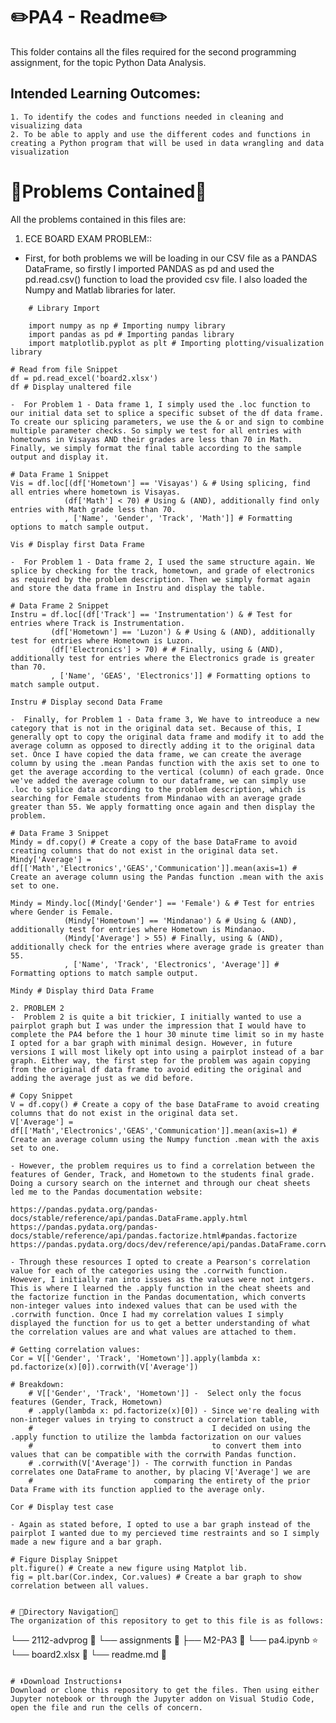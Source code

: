  # ✏️PA4 - Readme✏️

This folder contains all the files required for the second programming assignment, for the topic Python Data Analysis.

## Intended Learning Outcomes:
    1. To identify the codes and functions needed in cleaning and visualizing data
    2. To be able to apply and use the different codes and functions in creating a Python program that will be used in data wrangling and data visualization
    
# 📄Problems Contained📄
All the problems contained in this files are:
1. ECE BOARD EXAM PROBLEM::
- First, for both problems we will be loading in our CSV file as a PANDAS DataFrame, so firstly I imported PANDAS as pd and used the pd.read.csv() function to load the provided csv file. I also loaded the Numpy and Matlab libraries for later.
```
    # Library Import

    import numpy as np # Importing numpy library
    import pandas as pd # Importing pandas library
    import matplotlib.pyplot as plt # Importing plotting/visualization library

```
    # Read from file Snippet
    df = pd.read_excel('board2.xlsx')
    df # Display unaltered file
```
-  For Problem 1 - Data frame 1, I simply used the .loc function to our initial data set to splice a specific subset of the df data frame. To create our splicing parameters, we use the & or and sign to combine multiple parameter checks. So simply we test for all entries with hometowns in Visayas AND their grades are less than 70 in Math. Finally, we simply format the final table according to the sample output and display it.
```
    # Data Frame 1 Snippet
    Vis = df.loc[(df['Hometown'] == 'Visayas') & # Using splicing, find all entries where hometown is Visayas.
                (df['Math'] < 70) # Using & (AND), additionally find only entries with Math grade less than 70.
                , ['Name', 'Gender', 'Track', 'Math']] # Formatting options to match sample output.

    Vis # Display first Data Frame
```
-  For Problem 1 - Data frame 2, I used the same structure again. We splice by checking for the track, hometown, and grade of electronics as required by the problem description. Then we simply format again and store the data frame in Instru and display the table.
```
    # Data Frame 2 Snippet
    Instru = df.loc[(df['Track'] == 'Instrumentation') & # Test for entries where Track is Instrumentation.
             (df['Hometown'] == 'Luzon') & # Using & (AND), additionally test for entries where Hometown is Luzon.
             (df['Electronics'] > 70) # # Finally, using & (AND), additionally test for entries where the Electronics grade is greater than 70.
             , ['Name', 'GEAS', 'Electronics']] # Formatting options to match sample output.

    Instru # Display second Data Frame
```
-  Finally, for Problem 1 - Data frame 3, We have to intreoduce a new category that is not in the original data set. Because of this, I generally opt to copy the original data frame and modify it to add the average column as opposed to directly adding it to the original data set. Once I have copied the data frame, we can create the average column by using the .mean Pandas function with the axis set to one to get the average according to the vertical (column) of each grade. Once we've added the average column to our dataframe, we can simply use .loc to splice data according to the problem description, which is searching for Female students from Mindanao with an average grade greater than 55. We apply formatting once again and then display the problem.
```
    # Data Frame 3 Snippet
    Mindy = df.copy() # Create a copy of the base DataFrame to avoid creating columns that do not exist in the original data set.
    Mindy['Average'] = df[['Math','Electronics','GEAS','Communication']].mean(axis=1) # Create an average column using the Pandas function .mean with the axis set to one.

    Mindy = Mindy.loc[(Mindy['Gender'] == 'Female') & # Test for entries where Gender is Female.
                (Mindy['Hometown'] == 'Mindanao') & # Using & (AND), additionally test for entries where Hometown is Mindanao.
                (Mindy['Average'] > 55) # Finally, using & (AND), additionally check for the entries where average grade is greater than 55. 
                , ['Name', 'Track', 'Electronics', 'Average']] # Formatting options to match sample output.

    Mindy # Display third Data Frame
```
2. PROBLEM 2
-  Problem 2 is quite a bit trickier, I initially wanted to use a pairplot graph but I was under the impression that I would have to complete the PA4 before the 1 hour 30 minute time limit so in my haste I opted for a bar graph with minimal design. However, in future versions I will most likely opt into using a pairplot instead of a bar graph. Either way, the first step for the problem was again copying from the original df data frame to avoid editing the original and adding the average just as we did before.
```
    # Copy Snippet
    V = df.copy() # Create a copy of the base DataFrame to avoid creating columns that do not exist in the original data set.
    V['Average'] = df[['Math','Electronics','GEAS','Communication']].mean(axis=1) # Create an average column using the Numpy function .mean with the axis set to one.
```
- However, the problem requires us to find a correlation between the features of Gender, Track, and Hometown to the students final grade. Doing a cursory search on the internet and through our cheat sheets led me to the Pandas documentation website:

https://pandas.pydata.org/pandas-docs/stable/reference/api/pandas.DataFrame.apply.html
https://pandas.pydata.org/pandas-docs/stable/reference/api/pandas.factorize.html#pandas.factorize
https://pandas.pydata.org/docs/dev/reference/api/pandas.DataFrame.corrwith.html#pandas.DataFrame.corrwith

- Through these resources I opted to create a Pearson's correlation value for each of the categories using the .corrwith function. However, I initially ran into issues as the values were not intgers. This is where I learned the .apply function in the cheat sheets and the factorize function in the Pandas documentation, which converts non-integer values into indexed values that can be used with the .corrwith function. Once I had my correlation values I simply displayed the function for us to get a better understanding of what the correlation values are and what values are attached to them.
```
    # Getting correlation values:
    Cor = V[['Gender', 'Track', 'Hometown']].apply(lambda x: pd.factorize(x)[0]).corrwith(V['Average'])

    # Breakdown:
        # V[['Gender', 'Track', 'Hometown']] -  Select only the focus features (Gender, Track, Hometown)
        # .apply(lambda x: pd.factorize(x)[0]) - Since we're dealing with non-integer values in trying to construct a correlation table, 
        #                                        I decided on using the .apply function to utilize the lambda factorization on our values 
        #                                        to convert them into values that can be compatible with the corrwith Pandas function.
        # .corrwith(V['Average']) - The corrwith function in Pandas correlates one DataFrame to another, by placing V['Average'] we are 
        #                           comparing the entirety of the prior Data Frame with its function applied to the average only.

    Cor # Display test case
```
- Again as stated before, I opted to use a bar graph instead of the pairplot I wanted due to my percieved time restraints and so I simply made a new figure and a bar graph.
```
    # Figure Display Snippet
    plt.figure() # Create a new figure using Matplot lib.
    fig = plt.bar(Cor.index, Cor.values) # Create a bar graph to show correlation between all values.
```

# 📁Directory Navigation📁
The organization of this repository to get to this file is as follows:
```
└── 2112-advprog 📂
    └── assignments 📄
        ├── M2-PA3 🐍
            └── pa4.ipynb ⭐
            └── board2.xlsx 📄
            └── readme.md 📖
```

# ⬇️Download Instructions⬇️
Download or clone this repository to get the files. Then using either Jupyter notebook or through the Jupyter addon on Visual Studio Code, open the file and run the cells of concern.



